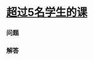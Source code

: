 # [超过5名学生的课](https://leetcode-cn.com/problems/classes-more-than-5-students)

### 问题



### 解答

```

```